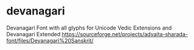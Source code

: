 # devanagari
Devanagari Font with all glyphs for Unicode Vedic Extensions and Devanagari Extended
https://sourceforge.net/projects/advaita-sharada-font/files/Devanagari%20Sanskrit/
